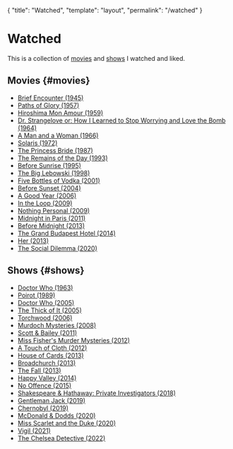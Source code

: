 <!-- prettier-ignore-start -->

{
  "title": "Watched",
  "template": "layout",
  "permalink": "/watched"
}
<!-- prettier-ignore-end -->

# Watched

This is a collection of [movies](#movies) and [shows](#shows) I watched and liked.

## Movies {#movies}

- [Brief Encounter (1945)](https://www.imdb.com/title/tt0037558/)
- [Paths of Glory (1957)](https://www.imdb.com/title/tt0050825/)
- [Hiroshima Mon Amour (1959)](https://www.imdb.com/title/tt0052893/)
- [Dr. Strangelove or: How I Learned to Stop Worrying and Love the Bomb (1964)](https://www.imdb.com/title/tt0057012/)
- [A Man and a Woman (1966)](https://www.imdb.com/title/tt0061138/)
- [Solaris (1972)](https://www.imdb.com/title/tt0069293)
- [The Princess Bride (1987)](https://www.imdb.com/title/tt0093779/)
- [The Remains of the Day (1993)](https://www.imdb.com/title/tt0107943/)
- [Before Sunrise (1995)](https://www.imdb.com/title/tt0112471/)
- [The Big Lebowski (1998)](https://www.imdb.com/title/tt0118715/)
- [Five Bottles of Vodka (2001)](https://www.imdb.com/title/tt2653232/)
- [Before Sunset (2004)](https://www.imdb.com/title/tt0381681/)
- [A Good Year (2006)](https://www.imdb.com/title/tt0401445/)
- [In the Loop (2009)](https://www.imdb.com/title/tt1226774/)
- [Nothing Personal (2009)](https://www.imdb.com/title/tt1320352/)
- [Midnight in Paris (2011)](https://www.imdb.com/title/tt1605783/)
- [Before Midnight (2013)](https://www.imdb.com/title/tt2209418/)
- [The Grand Budapest Hotel (2014)](https://www.imdb.com/title/tt2278388/)
- [Her (2013)](https://www.imdb.com/title/tt1798709/)
- [The Social Dilemma (2020)](https://www.imdb.com/title/tt11464826/)

## Shows {#shows}

- [Doctor Who (1963)](https://www.imdb.com/title/tt0056751/)
- [Poirot (1989)](https://www.imdb.com/title/tt0094525/)
- [Doctor Who (2005)](https://www.imdb.com/title/tt0436992/)
- [The Thick of It (2005)](https://www.imdb.com/title/tt0459159/)
- [Torchwood (2006)](https://www.imdb.com/title/tt0485301/)
- [Murdoch Mysteries (2008)](https://www.imdb.com/title/tt1091909/)
- [Scott & Bailey (2011)](https://www.imdb.com/title/tt1843678/)
- [Miss Fisher's Murder Mysteries (2012)](https://www.imdb.com/title/tt1988386/)
- [A Touch of Cloth (2012)](https://www.imdb.com/title/tt2240991/)
- [House of Cards (2013)](https://www.imdb.com/title/tt1856010/)
- [Broadchurch (2013)](https://www.imdb.com/title/tt2249364/)
- [The Fall (2013)](https://www.imdb.com/title/tt2294189/)
- [Happy Valley (2014)](https://www.imdb.com/title/tt3428912/)
- [No Offence (2015)](https://www.imdb.com/title/tt3922704/)
- [Shakespeare & Hathaway: Private Investigators (2018)](https://www.imdb.com/title/tt7526498/)
- [Gentleman Jack (2019)](https://www.imdb.com/title/tt7211618/)
- [Chernobyl (2019)](https://www.imdb.com/title/tt7366338/)
- [McDonald & Dodds (2020)](https://www.imdb.com/title/tt10720914/)
- [Miss Scarlet and the Duke (2020)](https://www.imdb.com/title/tt8270592/)
- [Vigil (2021)](https://www.imdb.com/title/tt11846996/)
- [The Chelsea Detective (2022)](https://www.imdb.com/title/tt14321914/)
